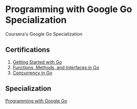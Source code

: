 # Programming with Google Go Specialization
Coursera's Google Go Specialization

## Certifications
1. [Getting Started with Go](https://www.coursera.org/verify/DG64RYCVLP6L)
2. [Functions, Methods, and Interfaces in Go](https://www.coursera.org/verify/ZRA8LPQUUWQN)
3. [Concurrency in Go](https://www.coursera.org/verify/QXBPMJJ3RWFJ)

## Specialization
[Programming with Google Go](https://www.coursera.org/account/accomplishments/specialization/XGRTHRAFKXEG)
